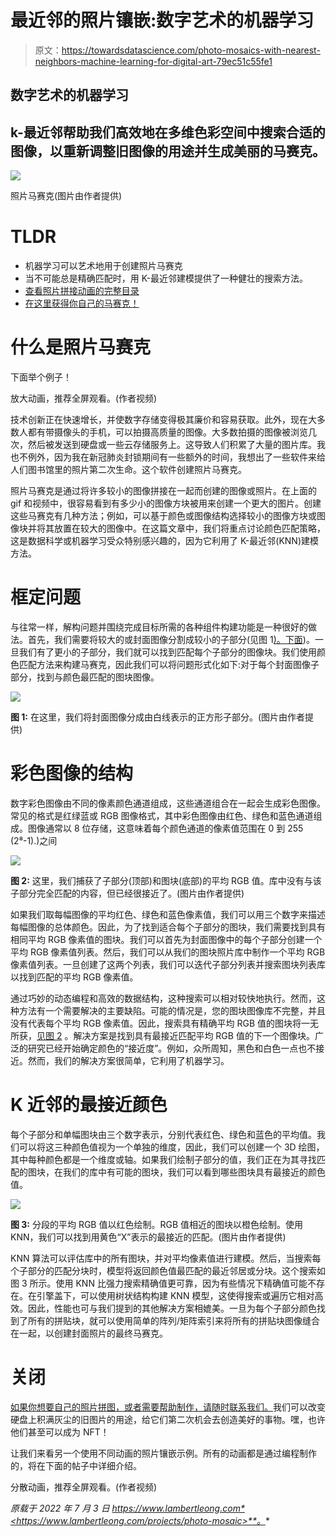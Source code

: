 # 最近邻的照片镶嵌:数字艺术的机器学习

> 原文：<https://towardsdatascience.com/photo-mosaics-with-nearest-neighbors-machine-learning-for-digital-art-79ec51c55fe1>

## 数字艺术的机器学习

## k-最近邻帮助我们高效地在多维色彩空间中搜索合适的图像，以重新调整旧图像的用途并生成美丽的马赛克。

![](img/aeb06e4402ee227784a06f0e3d29e9ad.png)

照片马赛克(图片由作者提供)

# TLDR

*   机器学习可以艺术地用于创建照片马赛克
*   当不可能总是精确匹配时，用 K-最近邻建模提供了一种健壮的搜索方法。
*   [查看照片拼接动画的完整目录](https://www.youtube.com/watch?v=tq-sQ0m1R40&list=PLvaAMsy5gV_UMmFxdwHYm00U6OrG-JLvp)
*   [在这里获得你自己的马赛克！](https://www.fiverr.com/share/DKqb9a)

# **什么是照片马赛克**

下面举个例子！

放大动画，推荐全屏观看。(作者视频)

技术创新正在快速增长，并使数字存储变得极其廉价和容易获取。此外，现在大多数人都有带摄像头的手机，可以拍摄高质量的图像。大多数拍摄的图像被浏览几次，然后被发送到硬盘或一些云存储服务上。这导致人们积累了大量的图片库。我也不例外，因为我在新冠肺炎封锁期间有一些额外的时间，我想出了一些软件来给人们图书馆里的照片第二次生命。这个软件创建照片马赛克。

照片马赛克是通过将许多较小的图像拼接在一起而创建的图像或照片。在上面的 gif 和视频中，很容易看到有多少小的图像方块被用来创建一个更大的图片。创建这些马赛克有几种方法；例如，可以基于颜色或图像结构选择较小的图像方块或图像块并将其放置在较大的图像中。在这篇文章中，我们将重点讨论颜色匹配策略，这是数据科学或机器学习受众特别感兴趣的，因为它利用了 K-最近邻(KNN)建模方法。

# 框定问题

与往常一样，解构问题并围绕完成目标所需的各种组件构建功能是一种很好的做法。首先，我们需要将较大的或封面图像分割成较小的子部分(见图 1[)。下面](https://www.lambertleong.com/projects/photo-mosaic#img-subsection))。一旦我们有了更小的子部分，我们就可以找到匹配每个子部分的图像块。我们使用颜色匹配方法来构建马赛克，因此我们可以将问题形式化如下:对于每个封面图像子部分，找到与颜色最匹配的图块图像。

![](img/368b6c2233e5d34b8faefb4335ed834d.png)

**图 1:** 在这里，我们将封面图像分成由白线表示的正方形子部分。(图片由作者提供)

# 彩色图像的结构

数字彩色图像由不同的像素颜色通道组成，这些通道组合在一起会生成彩色图像。常见的格式是红绿蓝或 RGB 图像格式，其中彩色图像由红色、绿色和蓝色通道组成。图像通常以 8 位存储，这意味着每个颜色通道的像素值范围在 0 到 255 (2⁸-1).)之间

![](img/90d7ac2ff10fc5b56ffc5c0e8954ea8e.png)

**图 2:** 这里，我们捕获了子部分(顶部)和图块(底部)的平均 RGB 值。库中没有与该子部分完全匹配的内容，但已经很接近了。(图片由作者提供)

如果我们取每幅图像的平均红色、绿色和蓝色像素值，我们可以用三个数字来描述每幅图像的总体颜色。因此，为了找到适合每个子部分的图块，我们需要找到具有相同平均 RGB 像素值的图块。我们可以首先为封面图像中的每个子部分创建一个平均 RGB 像素值列表。然后，我们可以从我们的图块照片库中制作一个平均 RGB 像素值列表。一旦创建了这两个列表，我们可以迭代子部分列表并搜索图块列表库以找到匹配的平均 RGB 像素值。

通过巧妙的动态编程和高效的数据结构，这种搜索可以相对较快地执行。然而，这种方法有一个需要解决的主要缺陷。可能的情况是，您的图块图像库不完整，并且没有代表每个平均 RGB 像素值。因此，搜索具有精确平均 RGB 值的图块将一无所获，[见图 2](https://www.lambertleong.com/projects/photo-mosaic#img-color_matching) 。解决方案是找到具有最接近匹配平均 RGB 值的下一个图像块。广泛的研究已经开始确定颜色的“接近度”。例如，众所周知，黑色和白色一点也不接近。然而，我们的解决方案很简单，它利用了机器学习。

# K 近邻的最接近颜色

每个子部分和单幅图块由三个数字表示，分别代表红色、绿色和蓝色的平均值。我们可以将这三种颜色值视为一个单独的维度，因此，我们可以创建一个 3D 绘图，其中每种颜色都是一个维度或轴。如果我们绘制子部分的值，我们正在为其寻找匹配的图块，在我们的库中有可能的图块，我们可以看到哪些图块具有最接近的颜色值。

![](img/0cab74e2e7b2018e4cd5421fc19f3c37.png)

**图 3:** 分段的平均 RGB 值以红色绘制。RGB 值相近的图块以橙色绘制。使用 KNN，我们可以找到用黄色“X”表示的最接近的匹配。(图片由作者提供)

KNN 算法可以评估库中的所有图块，并对平均像素值进行建模。然后，当搜索每个子部分的匹配分块时，模型将返回颜色值最匹配的最近邻居或分块。这个搜索如图 3 所示。使用 KNN 比强力搜索精确值更可靠，因为有些情况下精确值可能不存在。在引擎盖下，可以使用树状结构构建 KNN 模型，这使得搜索或遍历它相对高效。因此，性能也可与我们提到的其他解决方案相媲美。一旦为每个子部分颜色找到了所有的拼贴块，就可以使用简单的阵列/矩阵索引来将所有的拼贴块图像缝合在一起，以创建封面照片的最终马赛克。

# 关闭

[如果你想要自己的照片拼图，或者需要帮助制作，请随时联系我们。](http://lamberttleong@gmail.com)我们可以改变硬盘上积满灰尘的旧图片的用途，给它们第二次机会去创造美好的事物。嘿，也许他们甚至可以成为 NFT！

让我们来看另一个使用不同动画的照片镶嵌示例。所有的动画都是通过编程制作的，将在下面的帖子中详细介绍。

分散动画，推荐全屏观看。(作者视频)

*原载于 2022 年 7 月 3 日 https://www.lambertleong.com*<https://www.lambertleong.com/projects/photo-mosaic>**。**